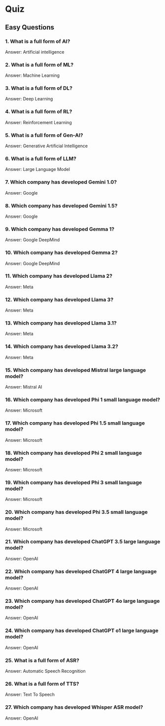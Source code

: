 # Quiz

## Easy Questions

### 1. What is a full form of AI?
Answer: Artificial intelligence

### 2. What is a full form of ML?
Answer: Machine Learning

### 3. What is a full form of DL?
Answer: Deep Learning

### 4. What is a full form of RL?
Answer: Reinforcement Learning

### 5. What is a full form of Gen-AI?
Answer: Generative Artificial Intelligence

### 6. What is a full form of LLM?
Answer: Large Language Model

### 7. Which company has developed Gemini 1.0?
Answer: Google

### 8. Which company has developed Gemini 1.5?
Answer: Google

### 9. Which company has developed Gemma 1?
Answer: Google DeepMind

### 10. Which company has developed Gemma 2?
Answer: Google DeepMind

### 11. Which company has developed Llama 2?
Answer: Meta

### 12. Which company has developed Llama 3?
Answer: Meta

### 13. Which company has developed Llama 3.1?
Answer: Meta

### 14. Which company has developed Llama 3.2?
Answer: Meta

### 15. Which company has developed Mistral large language model?
Answer: Mistral AI

### 16. Which company has developed Phi 1 small language model?
Answer: Microsoft

### 17. Which company has developed Phi 1.5 small language model?
Answer: Microsoft

### 18. Which company has developed Phi 2 small language model?
Answer: Microsoft

### 19. Which company has developed Phi 3 small language model?
Answer: Microsoft

### 20. Which company has developed Phi 3.5 small language model?
Answer: Microsoft

### 21. Which company has developed ChatGPT 3.5 large language model?
Answer: OpenAI

### 22. Which company has developed ChatGPT 4 large language model?
Answer: OpenAI

### 23. Which company has developed ChatGPT 4o large language model?
Answer: OpenAI

### 24. Which company has developed ChatGPT o1 large language model?
Answer: OpenAI

### 25. What is a full form of ASR?
Answer: Automatic Speech Recognition

### 26. What is a full form of TTS?
Answer: Text To Speech

### 27. Which company has developed Whisper ASR model?
Answer: OpenAI
